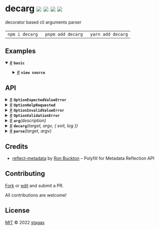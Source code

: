 <h1>
decarg <a href="https://npmjs.org/package/decarg"><img src="https://img.shields.io/badge/npm-v1.3.0-F00.svg?colorA=000"/></a> <a href="src"><img src="https://img.shields.io/badge/loc-278-FFF.svg?colorA=000"/></a> <a href="https://cdn.jsdelivr.net/npm/decarg@1.3.0/dist/decarg.min.js"><img src="https://img.shields.io/badge/brotli-4K-333.svg?colorA=000"/></a> <a href="LICENSE"><img src="https://img.shields.io/badge/license-MIT-F0B.svg?colorA=000"/></a>
</h1>

<p></p>

decorator based cli arguments parser

<h4>
<table><tr><td title="Triple click to select and copy paste">
<code>npm i decarg </code>
</td><td title="Triple click to select and copy paste">
<code>pnpm add decarg </code>
</td><td title="Triple click to select and copy paste">
<code>yarn add decarg</code>
</td></tr></table>
</h4>

## Examples

<details id="example$basic" title="basic" open><summary><span><a href="#example$basic">#</a></span>  <code><strong>basic</strong></code></summary>  <ul>    <details id="source$basic" title="basic source code" ><summary><span><a href="#source$basic">#</a></span>  <code><strong>view source</strong></code></summary>  <a href="example/basic.ts">example/basic.ts</a>  <p>

```ts
import { arg, decarg } from 'decarg'

class Options {
  @arg('<file> [<file>, decarg.]', 'Files to process') file!: string[]

  @arg('--', '[decarg.rest]', 'The rest of the arguments') passArgs = []

  @arg('-f', '--flag', 'Flag about something') flag = false

  @arg('-c', '--count', 'How many times') count = 42

  @arg('-C', 'Choose color', ['blue', 'red', 'yellow']) color = 'blue'

  @arg('-s', '--string', 'Some string') string = 'hmm'

  @arg('--meh', 'Meh') meh: string[] = []

  static examples = {
    '-f foo': 'Convert foo by force',
    '-f foo -s': 'Convert foo by force smoothly',
  }
}

const options = decarg(new Options())

// these fail:

// const options = decarg(new Options(), ['exec'])
// const options = decarg(new Options(), ['exec', '-C'])
// const options = decarg(new Options(), ['exec', '-C=green'])
// const options = decarg(new Options(), ['exec', '-c=not a number'])

// this passes:

// const options = decarg(new Options(), ['exec', 'foo'])

console.log(options)
```

</p>
</details></ul></details>

## API

<p>  <details id="OptionExpectedValueError$49" title="Class" ><summary><span><a href="#OptionExpectedValueError$49">#</a></span>  <code><strong>OptionExpectedValueError</strong></code>    </summary>  <a href="src/errors.ts#L20">src/errors.ts#L20</a>  <ul>        <p>  <details id="constructor$60" title="Constructor" ><summary><span><a href="#constructor$60">#</a></span>  <code><strong>constructor</strong></code><em>(option)</em>    </summary>  <a href="src/errors.ts#L22">src/errors.ts#L22</a>  <ul>    <p>  <details id="new OptionExpectedValueError$61" title="ConstructorSignature" ><summary><span><a href="#new OptionExpectedValueError$61">#</a></span>  <code><strong>new OptionExpectedValueError</strong></code><em>()</em>    </summary>    <ul><p><a href="#OptionExpectedValueError$49">OptionExpectedValueError</a>&lt;<a href="#T$62">T</a>&gt;</p>      <p>  <details id="option$63" title="Parameter" ><summary><span><a href="#option$63">#</a></span>  <code><strong>option</strong></code>    </summary>    <ul><p><span>Option</span>&lt;<a href="#T$62">T</a>&gt;</p>        </ul></details></p>  </ul></details></p>    </ul></details><details id="option$64" title="Property" ><summary><span><a href="#option$64">#</a></span>  <code><strong>option</strong></code>    </summary>  <a href="src/errors.ts#L21">src/errors.ts#L21</a>  <ul><p><span>Option</span>&lt;<a href="#T$62">T</a>&gt;</p>        </ul></details><details id="prepareStackTrace$54" title="Property" ><summary><span><a href="#prepareStackTrace$54">#</a></span>  <code><strong>prepareStackTrace</strong></code>    </summary>  <a href=""></a>  <ul><p><details id="__type$55" title="Function" ><summary><span><a href="#__type$55">#</a></span>  <em>(err, stackTraces)</em>    </summary>    <ul>    <p>    <details id="err$57" title="Parameter" ><summary><span><a href="#err$57">#</a></span>  <code><strong>err</strong></code>    </summary>    <ul><p><span>Error</span></p>        </ul></details><details id="stackTraces$58" title="Parameter" ><summary><span><a href="#stackTraces$58">#</a></span>  <code><strong>stackTraces</strong></code>    </summary>    <ul><p><span>CallSite</span>  []</p>        </ul></details>  <p><strong></strong><em>(err, stackTraces)</em>  &nbsp;=&gt;  <ul>any</ul></p></p>    </ul></details></p>        </ul></details><details id="stackTraceLimit$59" title="Property" ><summary><span><a href="#stackTraceLimit$59">#</a></span>  <code><strong>stackTraceLimit</strong></code>    </summary>  <a href=""></a>  <ul><p>number</p>        </ul></details><details id="captureStackTrace$50" title="Method" ><summary><span><a href="#captureStackTrace$50">#</a></span>  <code><strong>captureStackTrace</strong></code><em>(targetObject, constructorOpt)</em>    </summary>  <a href=""></a>  <ul>    <p>    <details id="targetObject$52" title="Parameter" ><summary><span><a href="#targetObject$52">#</a></span>  <code><strong>targetObject</strong></code>    </summary>    <ul><p>object</p>        </ul></details><details id="constructorOpt$53" title="Parameter" ><summary><span><a href="#constructorOpt$53">#</a></span>  <code><strong>constructorOpt</strong></code>    </summary>    <ul><p><span>Function</span></p>        </ul></details>  <p><strong>captureStackTrace</strong><em>(targetObject, constructorOpt)</em>  &nbsp;=&gt;  <ul>void</ul></p></p>    </ul></details></p></ul></details><details id="OptionHelpRequested$84" title="Class" ><summary><span><a href="#OptionHelpRequested$84">#</a></span>  <code><strong>OptionHelpRequested</strong></code>    </summary>  <a href="src/errors.ts#L49">src/errors.ts#L49</a>  <ul>        <p>  <details id="constructor$95" title="Constructor" ><summary><span><a href="#constructor$95">#</a></span>  <code><strong>constructor</strong></code><em>(options)</em>    </summary>  <a href="src/errors.ts#L50">src/errors.ts#L50</a>  <ul>    <p>  <details id="new OptionHelpRequested$96" title="ConstructorSignature" ><summary><span><a href="#new OptionHelpRequested$96">#</a></span>  <code><strong>new OptionHelpRequested</strong></code><em>()</em>    </summary>    <ul><p><a href="#OptionHelpRequested$84">OptionHelpRequested</a>&lt;<a href="#T$97">T</a>&gt;</p>      <p>  <details id="options$98" title="Parameter" ><summary><span><a href="#options$98">#</a></span>  <code><strong>options</strong></code>    </summary>    <ul><p><span>Options</span>&lt;<a href="#T$97">T</a>&gt;</p>        </ul></details></p>  </ul></details></p>    </ul></details><details id="prepareStackTrace$89" title="Property" ><summary><span><a href="#prepareStackTrace$89">#</a></span>  <code><strong>prepareStackTrace</strong></code>    </summary>  <a href=""></a>  <ul><p><details id="__type$90" title="Function" ><summary><span><a href="#__type$90">#</a></span>  <em>(err, stackTraces)</em>    </summary>    <ul>    <p>    <details id="err$92" title="Parameter" ><summary><span><a href="#err$92">#</a></span>  <code><strong>err</strong></code>    </summary>    <ul><p><span>Error</span></p>        </ul></details><details id="stackTraces$93" title="Parameter" ><summary><span><a href="#stackTraces$93">#</a></span>  <code><strong>stackTraces</strong></code>    </summary>    <ul><p><span>CallSite</span>  []</p>        </ul></details>  <p><strong></strong><em>(err, stackTraces)</em>  &nbsp;=&gt;  <ul>any</ul></p></p>    </ul></details></p>        </ul></details><details id="stackTraceLimit$94" title="Property" ><summary><span><a href="#stackTraceLimit$94">#</a></span>  <code><strong>stackTraceLimit</strong></code>    </summary>  <a href=""></a>  <ul><p>number</p>        </ul></details><details id="captureStackTrace$85" title="Method" ><summary><span><a href="#captureStackTrace$85">#</a></span>  <code><strong>captureStackTrace</strong></code><em>(targetObject, constructorOpt)</em>    </summary>  <a href=""></a>  <ul>    <p>    <details id="targetObject$87" title="Parameter" ><summary><span><a href="#targetObject$87">#</a></span>  <code><strong>targetObject</strong></code>    </summary>    <ul><p>object</p>        </ul></details><details id="constructorOpt$88" title="Parameter" ><summary><span><a href="#constructorOpt$88">#</a></span>  <code><strong>constructorOpt</strong></code>    </summary>    <ul><p><span>Function</span></p>        </ul></details>  <p><strong>captureStackTrace</strong><em>(targetObject, constructorOpt)</em>  &nbsp;=&gt;  <ul>void</ul></p></p>    </ul></details></p></ul></details><details id="OptionInvalidValueError$66" title="Class" ><summary><span><a href="#OptionInvalidValueError$66">#</a></span>  <code><strong>OptionInvalidValueError</strong></code>    </summary>  <a href="src/errors.ts#L35">src/errors.ts#L35</a>  <ul>        <p>  <details id="constructor$77" title="Constructor" ><summary><span><a href="#constructor$77">#</a></span>  <code><strong>constructor</strong></code><em>(option, value)</em>    </summary>  <a href="src/errors.ts#L37">src/errors.ts#L37</a>  <ul>    <p>  <details id="new OptionInvalidValueError$78" title="ConstructorSignature" ><summary><span><a href="#new OptionInvalidValueError$78">#</a></span>  <code><strong>new OptionInvalidValueError</strong></code><em>()</em>    </summary>    <ul><p><a href="#OptionInvalidValueError$66">OptionInvalidValueError</a>&lt;<a href="#T$79">T</a>&gt;</p>      <p>  <details id="option$80" title="Parameter" ><summary><span><a href="#option$80">#</a></span>  <code><strong>option</strong></code>    </summary>    <ul><p><span>Option</span>&lt;<a href="#T$79">T</a>&gt;</p>        </ul></details><details id="value$81" title="Parameter" ><summary><span><a href="#value$81">#</a></span>  <code><strong>value</strong></code>    </summary>    <ul><p>unknown</p>        </ul></details></p>  </ul></details></p>    </ul></details><details id="option$82" title="Property" ><summary><span><a href="#option$82">#</a></span>  <code><strong>option</strong></code>    </summary>  <a href="src/errors.ts#L36">src/errors.ts#L36</a>  <ul><p><span>Option</span>&lt;<a href="#T$79">T</a>&gt;</p>        </ul></details><details id="prepareStackTrace$71" title="Property" ><summary><span><a href="#prepareStackTrace$71">#</a></span>  <code><strong>prepareStackTrace</strong></code>    </summary>  <a href=""></a>  <ul><p><details id="__type$72" title="Function" ><summary><span><a href="#__type$72">#</a></span>  <em>(err, stackTraces)</em>    </summary>    <ul>    <p>    <details id="err$74" title="Parameter" ><summary><span><a href="#err$74">#</a></span>  <code><strong>err</strong></code>    </summary>    <ul><p><span>Error</span></p>        </ul></details><details id="stackTraces$75" title="Parameter" ><summary><span><a href="#stackTraces$75">#</a></span>  <code><strong>stackTraces</strong></code>    </summary>    <ul><p><span>CallSite</span>  []</p>        </ul></details>  <p><strong></strong><em>(err, stackTraces)</em>  &nbsp;=&gt;  <ul>any</ul></p></p>    </ul></details></p>        </ul></details><details id="stackTraceLimit$76" title="Property" ><summary><span><a href="#stackTraceLimit$76">#</a></span>  <code><strong>stackTraceLimit</strong></code>    </summary>  <a href=""></a>  <ul><p>number</p>        </ul></details><details id="captureStackTrace$67" title="Method" ><summary><span><a href="#captureStackTrace$67">#</a></span>  <code><strong>captureStackTrace</strong></code><em>(targetObject, constructorOpt)</em>    </summary>  <a href=""></a>  <ul>    <p>    <details id="targetObject$69" title="Parameter" ><summary><span><a href="#targetObject$69">#</a></span>  <code><strong>targetObject</strong></code>    </summary>    <ul><p>object</p>        </ul></details><details id="constructorOpt$70" title="Parameter" ><summary><span><a href="#constructorOpt$70">#</a></span>  <code><strong>constructorOpt</strong></code>    </summary>    <ul><p><span>Function</span></p>        </ul></details>  <p><strong>captureStackTrace</strong><em>(targetObject, constructorOpt)</em>  &nbsp;=&gt;  <ul>void</ul></p></p>    </ul></details></p></ul></details><details id="OptionValidationError$35" title="Class" ><summary><span><a href="#OptionValidationError$35">#</a></span>  <code><strong>OptionValidationError</strong></code>    </summary>  <a href="src/errors.ts#L8">src/errors.ts#L8</a>  <ul>        <p>  <details id="constructor$46" title="Constructor" ><summary><span><a href="#constructor$46">#</a></span>  <code><strong>constructor</strong></code><em>(message)</em>    </summary>  <a href="src/errors.ts#L9">src/errors.ts#L9</a>  <ul>    <p>  <details id="new OptionValidationError$47" title="ConstructorSignature" ><summary><span><a href="#new OptionValidationError$47">#</a></span>  <code><strong>new OptionValidationError</strong></code><em>()</em>    </summary>    <ul><p><a href="#OptionValidationError$35">OptionValidationError</a></p>      <p>  <details id="message$48" title="Parameter" ><summary><span><a href="#message$48">#</a></span>  <code><strong>message</strong></code>    </summary>    <ul><p>string</p>        </ul></details></p>  </ul></details></p>    </ul></details><details id="prepareStackTrace$40" title="Property" ><summary><span><a href="#prepareStackTrace$40">#</a></span>  <code><strong>prepareStackTrace</strong></code>    </summary>  <a href=""></a>  <ul><p><details id="__type$41" title="Function" ><summary><span><a href="#__type$41">#</a></span>  <em>(err, stackTraces)</em>    </summary>    <ul>    <p>    <details id="err$43" title="Parameter" ><summary><span><a href="#err$43">#</a></span>  <code><strong>err</strong></code>    </summary>    <ul><p><span>Error</span></p>        </ul></details><details id="stackTraces$44" title="Parameter" ><summary><span><a href="#stackTraces$44">#</a></span>  <code><strong>stackTraces</strong></code>    </summary>    <ul><p><span>CallSite</span>  []</p>        </ul></details>  <p><strong></strong><em>(err, stackTraces)</em>  &nbsp;=&gt;  <ul>any</ul></p></p>    </ul></details></p>        </ul></details><details id="stackTraceLimit$45" title="Property" ><summary><span><a href="#stackTraceLimit$45">#</a></span>  <code><strong>stackTraceLimit</strong></code>    </summary>  <a href=""></a>  <ul><p>number</p>        </ul></details><details id="captureStackTrace$36" title="Method" ><summary><span><a href="#captureStackTrace$36">#</a></span>  <code><strong>captureStackTrace</strong></code><em>(targetObject, constructorOpt)</em>    </summary>  <a href=""></a>  <ul>    <p>    <details id="targetObject$38" title="Parameter" ><summary><span><a href="#targetObject$38">#</a></span>  <code><strong>targetObject</strong></code>    </summary>    <ul><p>object</p>        </ul></details><details id="constructorOpt$39" title="Parameter" ><summary><span><a href="#constructorOpt$39">#</a></span>  <code><strong>constructorOpt</strong></code>    </summary>    <ul><p><span>Function</span></p>        </ul></details>  <p><strong>captureStackTrace</strong><em>(targetObject, constructorOpt)</em>  &nbsp;=&gt;  <ul>void</ul></p></p>    </ul></details></p></ul></details><details id="arg$21" title="Function" ><summary><span><a href="#arg$21">#</a></span>  <code><strong>arg</strong></code><em>(description)</em>    </summary>  <a href="src/arg.ts#L7">src/arg.ts#L7</a>  <ul>    <p>    <details id="description$23" title="Parameter" ><summary><span><a href="#description$23">#</a></span>  <code><strong>description</strong></code>    </summary>    <ul><p><span>ArgDescription</span></p>        </ul></details>  <p><strong>arg</strong><em>(description)</em>  &nbsp;=&gt;  <ul>{<p>    <details id="target$26" title="Parameter" ><summary><span><a href="#target$26">#</a></span>  <code><strong>target</strong></code>    </summary>    <ul><p><span>Function</span></p>        </ul></details>  <p><strong></strong><em>(target)</em>  &nbsp;=&gt;  <ul>void</ul></p>  <details id="target$28" title="Parameter" ><summary><span><a href="#target$28">#</a></span>  <code><strong>target</strong></code>    </summary>    <ul><p><span>Object</span></p>        </ul></details><details id="propertyKey$29" title="Parameter" ><summary><span><a href="#propertyKey$29">#</a></span>  <code><strong>propertyKey</strong></code>    </summary>    <ul><p>string | symbol</p>        </ul></details>  <p><strong></strong><em>(target, propertyKey)</em>  &nbsp;=&gt;  <ul>void</ul></p></p>}</ul></p></p>    </ul></details><details id="decarg$1" title="Function" ><summary><span><a href="#decarg$1">#</a></span>  <code><strong>decarg</strong></code><em>(target, argv, { exit, log })</em>    </summary>  <a href="src/index.ts#L17">src/index.ts#L17</a>  <ul>    <p>    <details id="target$4" title="Parameter" ><summary><span><a href="#target$4">#</a></span>  <code><strong>target</strong></code>    </summary>    <ul><p><a href="#T$3">T</a></p>        </ul></details><details id="argv$5" title="Parameter" ><summary><span><a href="#argv$5">#</a></span>  <code><strong>argv</strong></code>  <span><span>&nbsp;=&nbsp;</span>  <code>...</code></span>  </summary>    <ul><p>string  []</p>        </ul></details><details id="overrides$6" title="Parameter" ><summary><span><a href="#overrides$6">#</a></span>  <code><strong>overrides</strong></code>  <span><span>&nbsp;=&nbsp;</span>  <code>{}</code></span>  </summary>    <ul><p>{<p>  <details id="exit$8" title="Property" ><summary><span><a href="#exit$8">#</a></span>  <code><strong>exit</strong></code>    </summary>    <ul><p>undefined | <details id="__type$9" title="Function" ><summary><span><a href="#__type$9">#</a></span>  <em>(code)</em>    </summary>    <ul>    <p>    <details id="code$11" title="Parameter" ><summary><span><a href="#code$11">#</a></span>  <code><strong>code</strong></code>    </summary>    <ul><p>number</p>        </ul></details>  <p><strong></strong><em>(code)</em>  &nbsp;=&gt;  <ul>never</ul></p></p>    </ul></details></p>        </ul></details><details id="log$12" title="Property" ><summary><span><a href="#log$12">#</a></span>  <code><strong>log</strong></code>    </summary>    <ul><p>undefined | {<p>    <details id="data$15" title="Parameter" ><summary><span><a href="#data$15">#</a></span>  <code><strong>data</strong></code>    </summary>    <ul><p>any  []</p>        </ul></details>  <p><strong></strong><em>(data)</em>  &nbsp;=&gt;  <ul>void</ul></p>  <details id="data$17" title="Parameter" ><summary><span><a href="#data$17">#</a></span>  <code><strong>data</strong></code>    </summary>    <ul><p>any  []</p>        </ul></details>  <p><strong></strong><em>(data)</em>  &nbsp;=&gt;  <ul>void</ul></p>  <details id="message$19" title="Parameter" ><summary><span><a href="#message$19">#</a></span>  <code><strong>message</strong></code>    </summary>    <ul><p>any</p>        </ul></details><details id="optionalParams$20" title="Parameter" ><summary><span><a href="#optionalParams$20">#</a></span>  <code><strong>optionalParams</strong></code>    </summary>    <ul><p>any  []</p>        </ul></details>  <p><strong></strong><em>(message, optionalParams)</em>  &nbsp;=&gt;  <ul>void</ul></p></p>}</p>        </ul></details></p>}</p>        </ul></details>  <p><strong>decarg</strong>&lt;<span>T</span>&gt;<em>(target, argv, { exit, log })</em>  &nbsp;=&gt;  <ul>undefined | <a href="#T$3">T</a></ul></p></p>    </ul></details><details id="parse$30" title="Function" ><summary><span><a href="#parse$30">#</a></span>  <code><strong>parse</strong></code><em>(target, argv)</em>    </summary>  <a href="src/parse.ts#L17">src/parse.ts#L17</a>  <ul>    <p>    <details id="target$33" title="Parameter" ><summary><span><a href="#target$33">#</a></span>  <code><strong>target</strong></code>    </summary>    <ul><p><a href="#T$32">T</a></p>        </ul></details><details id="argv$34" title="Parameter" ><summary><span><a href="#argv$34">#</a></span>  <code><strong>argv</strong></code>  <span><span>&nbsp;=&nbsp;</span>  <code>...</code></span>  </summary>    <ul><p>string  []</p>        </ul></details>  <p><strong>parse</strong>&lt;<span>T</span>&gt;<em>(target, argv)</em>  &nbsp;=&gt;  <ul><a href="#T$32">T</a></ul></p></p>    </ul></details></p>

## Credits

- [reflect-metadata](https://npmjs.org/package/reflect-metadata) by [Ron Buckton](https://github.com/github.com) &ndash; Polyfill for Metadata Reflection API

## Contributing

[Fork](https://github.com/stagas/decarg/fork) or [edit](https://github.dev/stagas/decarg) and submit a PR.

All contributions are welcome!

## License

<a href="LICENSE">MIT</a> &copy; 2022 [stagas](https://github.com/stagas)
